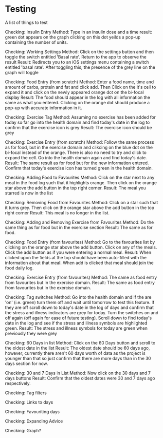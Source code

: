 # Testing

A list of things to test

Checking: Insulin Entry
Method: Type in an insulin dose and a time
result: green dot appears on the graph clicking on this dot yeilds a pop-up containing the number of units.

Checking: Working Settings
Method: Click on the settings button and then toggle the switch entitled 'Basal rate'. Return to the app to observe the result
Result: Redirects you to an iOS settings menu containing a switch entitled 'basal rate'. After toggling this, the presence of the grey line on the graph will toggle

Checking: Food Entry (from scratch)
Method: Enter a food name, time and amount of carbs, protein and fat and click add. Then Click on the it's cell to expand it and click on the newly appeared orange dot on the bi-focal display
Result: The food should appear in the log with all information the same as what you entered. Clicking on the orange dot should produce a pop-up with accurate information in it.

Checking: Exercise Tag
Method: Assuming no exercise has been added for today so far go into the health domain and find today's date in the log to confirm that the exercise icon is grey
Result: The exercise icon should be grey

Checking: Exercise Entry (from scratch)
Method: Follow the same process as for food, but in the exercise domain and clikcing on the blue dot on the bi-focal instead of the orange. There is also no need to try and click to expand the cell. Go into the health domain again and find today's date.
Result: The same result as for food but for the new information entered. Confirm that today's exercise icon has turned green in the health domain.

Checking: Adding Food to Favourites
Method: Click on the star next to any meal in the food log such that it highlights orange. Then click on the orange star above the add button in the top right corner.
Result: The meal you starred is now in the list

Checking: Removing Food from Favourites
Method: Click on a star such that it turns grey. Then click on the orange star above the add button in the top right corner
Result: This meal is no longer in the list.

Checking: Adding and Removing Exercise from Favourites
Method: Do the same thing as for food but in the exercise section
Result: The same as for food.

Checking: Food Entry (from favourites)
Method: Go to the favourites list by clicking on the orange star above the add button. Click on any of the meals. Click the add button as if you were entering a normal meal.
Result: When clicked upon the fields at the top should have been auto-filled with the information about that meal. When add is clicked that meal should join the food daily log.

Checking: Exercise Entry (from favourites)
Method: The same as food entry from favourites but in the exercise domain.
Result: The same as food entry from favourites but in the exercise domain.

Checking: Tag switches
Method: Go into the health domain and if the are 'on' (i.e. green) turn them off and wait until tomorrow to test this feature. If they are off scroll down to today's date in the log of days and confirm that the stress and illness indicators are grey for today. Turn the switches on and off again (off again for ease of future testing). Scroll down to find today's date in the log and see if the stress and illness symbols are highlighted green.
Result: The stress and illness symbols for today are green when previously they were grey

Checking: 60 Days in list
Method: Click on the 60 Days button and scroll to the oldest date in the list
Result: The oldest date should be 60 days ago, however, currently there aren't 60 days worth of data as the project is younger than that so just confirm that there are more days than in the 30 days section for now.

Checking: 30 and 7 Days in List
Method: Now click on the 30 days and 7 days buttons
Result: Confirm that the oldest dates were 30 and 7 days ago respectively.

Checking: Tag filters

Checking: Links to days

Checking: Favouriting days

Checking: Expanding Advice

Checking: Graph?
